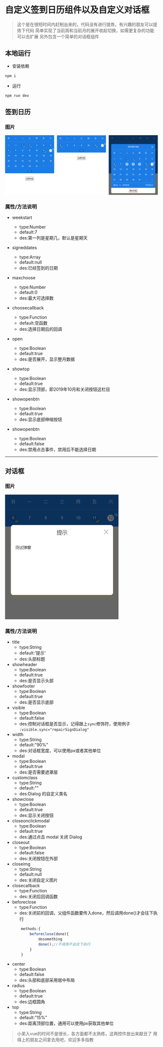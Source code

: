 # 自定义签到日历组件以及自定义对话框

> 这个是在很短时间内赶制出来的，代码没有进行提炼，有兴趣的朋友可以提炼下代码
> 简单实现了当前周和当前月的展开收起切换，如需更复杂的功能可以去扩展
> 另外包含一个简单的对话框组件

## 本地运行
- 安装依赖
```js
npm i
```

- 运行
```js
npm run dev
```


## 签到日历
### 图片
![image](src/assets/img/1.png)

### 属性/方法说明
- weekstart
    - type:Number
    - default:7
    - des:第一列是星期几，默认是星期天

- signeddates
    - type:Array    
    - default:null
    - des:已经签到的日期

- maxchoose
    - type:Number
    - default:0
    - des:最大可选择数

- choosecallback
    - type:Function
    - default:空函数
    - des:选择日期后的回调

- open
    - type:Boolean
    - default:true
    - des:是否展开，显示整月数据
- showtop
    - type:Boolean
    - default:true
    - des:显示顶部，即2019年10月和关闭按钮这栏目
- showopenbtn
    - type:Boolean
    - default:true
    - des:显示底部伸缩按钮
- showopenbtn
    - type:Boolean
    - default:false
    - des:禁用点击事件，禁用后不能选择日期


<hr>

## 对话框

### 图片
![image](src/assets/img/2.png)

### 属性/方法说明

- title
    - type:String
    - default:'提示'
    - des:头部标题
- showheader
    - type:Boolean
    - default:true
    - des:是否显示头部
- showfooter
    - type:Boolean
    - default:true
    - des:是否显示底部
- visible
    - type:Boolean
    - default:false
    - des:控制对话框是否显示，记得跟上`sync`修饰符，使用例子 `:visible.sync="repairSignDialog"`
- width
    - type:String
    - default:"90%"
    - des:对话框宽度，可以使用px或者其他单位
- modal
    - type:Boolean
    - default:true
    - des:是否需要遮罩层
- customclass
    - type:String
    - default:""
    - des:Dialog 的自定义类名
- showclose
    - type:Boolean
    - default:true
    - des:显示关闭按钮
- closeonclickmodal
    - type:Boolean
    - default:true
    - des:通过点击 modal 关闭 Dialog
- closeout
    - type:Boolean
    - default:false
    - des:关闭按钮在外部
- closeimg
    - type:String
    - default:null
    - des:关闭自定义图片
- closecallback
    - type:Function
    - des:关闭后回调函数
- beforeclose
    - type:Function
    - des:关闭前的回调，父组件函数要传入done，然后调用done()才会往下执行
    ```js
        methods:{
            beforeclose(done){
                dosomething
                done();//不调用不会往下执行
            }
        }
    ```
- center
    - type:Boolean
    - default:false
    - des:头部和底部采用居中布局
- radius
    - type:Boolean
    - default:true
    - des:边框圆角
- top
    - type:String
    - default:"15%"
    - des:距离顶部位置，通用可以使用px获取其他单位


> 小弟入vue的时间不是很长，各方面都不太熟练，这两控件放出来献丑了
> 用得上的朋友之间拿去用吧，欢迎多多指教

